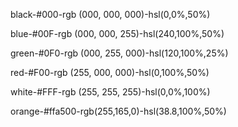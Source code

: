 
black-#000-rgb (000, 000, 000)-hsl(0,0%,50%)

blue-#00F-rgb (000, 000, 255)-hsl(240,100%,50%)

green-#0F0-rgb (000, 255, 000)-hsl(120,100%,25%)

red-#F00-rgb (255, 000, 000)-hsl(0,100%,50%)

white-#FFF-rgb (255, 255, 255)-hsl(0,0%,100%)

orange-#ffa500-rgb(255,165,0)-hsl(38.8,100%,50%)


